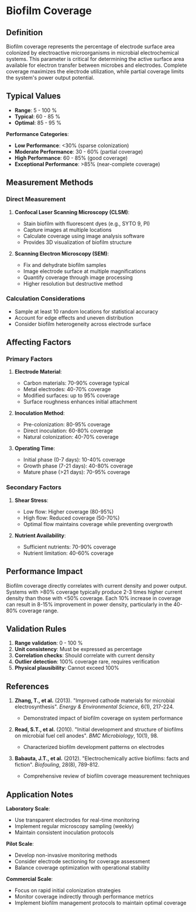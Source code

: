<!--
Parameter ID: biofilm_coverage
Category: biological
Generated: 2025-01-16T10:25:00.000Z
-->

# Biofilm Coverage

## Definition

Biofilm coverage represents the percentage of electrode surface area colonized
by electroactive microorganisms in microbial electrochemical systems. This
parameter is critical for determining the active surface area available for
electron transfer between microbes and electrodes. Complete coverage maximizes
the electrode utilization, while partial coverage limits the system's power
output potential.

## Typical Values

- **Range**: 5 - 100 %
- **Typical**: 60 - 85 %
- **Optimal**: 85 - 95 %

**Performance Categories**:

- **Low Performance**: <30% (sparse colonization)
- **Moderate Performance**: 30 - 60% (partial coverage)
- **High Performance**: 60 - 85% (good coverage)
- **Exceptional Performance**: >85% (near-complete coverage)

## Measurement Methods

### Direct Measurement

1. **Confocal Laser Scanning Microscopy (CLSM)**:
   - Stain biofilm with fluorescent dyes (e.g., SYTO 9, PI)
   - Capture images at multiple locations
   - Calculate coverage using image analysis software
   - Provides 3D visualization of biofilm structure

2. **Scanning Electron Microscopy (SEM)**:
   - Fix and dehydrate biofilm samples
   - Image electrode surface at multiple magnifications
   - Quantify coverage through image processing
   - Higher resolution but destructive method

### Calculation Considerations

- Sample at least 10 random locations for statistical accuracy
- Account for edge effects and uneven distribution
- Consider biofilm heterogeneity across electrode surface

## Affecting Factors

### Primary Factors

1. **Electrode Material**:
   - Carbon materials: 70-90% coverage typical
   - Metal electrodes: 40-70% coverage
   - Modified surfaces: up to 95% coverage
   - Surface roughness enhances initial attachment

2. **Inoculation Method**:
   - Pre-colonization: 80-95% coverage
   - Direct inoculation: 60-80% coverage
   - Natural colonization: 40-70% coverage

3. **Operating Time**:
   - Initial phase (0-7 days): 10-40% coverage
   - Growth phase (7-21 days): 40-80% coverage
   - Mature phase (>21 days): 70-95% coverage

### Secondary Factors

1. **Shear Stress**:
   - Low flow: Higher coverage (80-95%)
   - High flow: Reduced coverage (50-70%)
   - Optimal flow maintains coverage while preventing overgrowth

2. **Nutrient Availability**:
   - Sufficient nutrients: 70-90% coverage
   - Nutrient limitation: 40-60% coverage

## Performance Impact

Biofilm coverage directly correlates with current density and power output.
Systems with >80% coverage typically produce 2-3 times higher current density
than those with <50% coverage. Each 10% increase in coverage can result in 8-15%
improvement in power density, particularly in the 40-80% coverage range.

## Validation Rules

1. **Range validation**: 0 - 100 %
2. **Unit consistency**: Must be expressed as percentage
3. **Correlation checks**: Should correlate with current density
4. **Outlier detection**: 100% coverage rare, requires verification
5. **Physical plausibility**: Cannot exceed 100%

## References

1. **Zhang, T., et al.** (2013). "Improved cathode materials for microbial
   electrosynthesis". _Energy & Environmental Science_, 6(1), 217-224.
   - Demonstrated impact of biofilm coverage on system performance

2. **Read, S.T., et al.** (2010). "Initial development and structure of biofilms
   on microbial fuel cell anodes". _BMC Microbiology_, 10(1), 98.
   - Characterized biofilm development patterns on electrodes

3. **Babauta, J.T., et al.** (2012). "Electrochemically active biofilms: facts
   and fiction". _Biofouling_, 28(8), 789-812.
   - Comprehensive review of biofilm coverage measurement techniques

## Application Notes

**Laboratory Scale**:

- Use transparent electrodes for real-time monitoring
- Implement regular microscopy sampling (weekly)
- Maintain consistent inoculation protocols

**Pilot Scale**:

- Develop non-invasive monitoring methods
- Consider electrode sectioning for coverage assessment
- Balance coverage optimization with operational stability

**Commercial Scale**:

- Focus on rapid initial colonization strategies
- Monitor coverage indirectly through performance metrics
- Implement biofilm management protocols to maintain optimal coverage
